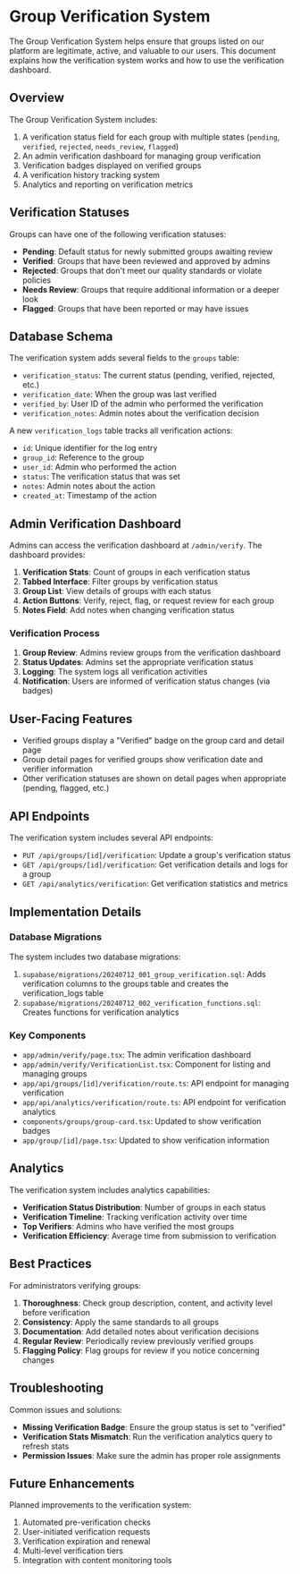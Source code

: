 # Group Verification System

The Group Verification System helps ensure that groups listed on our platform are legitimate, active, and valuable to our users. This document explains how the verification system works and how to use the verification dashboard.

## Overview

The Group Verification System includes:

1. A verification status field for each group with multiple states (`pending`, `verified`, `rejected`, `needs_review`, `flagged`)
2. An admin verification dashboard for managing group verification
3. Verification badges displayed on verified groups
4. A verification history tracking system
5. Analytics and reporting on verification metrics

## Verification Statuses

Groups can have one of the following verification statuses:

- **Pending**: Default status for newly submitted groups awaiting review
- **Verified**: Groups that have been reviewed and approved by admins
- **Rejected**: Groups that don't meet our quality standards or violate policies
- **Needs Review**: Groups that require additional information or a deeper look
- **Flagged**: Groups that have been reported or may have issues

## Database Schema

The verification system adds several fields to the `groups` table:

- `verification_status`: The current status (pending, verified, rejected, etc.)
- `verification_date`: When the group was last verified
- `verified_by`: User ID of the admin who performed the verification
- `verification_notes`: Admin notes about the verification decision

A new `verification_logs` table tracks all verification actions:

- `id`: Unique identifier for the log entry
- `group_id`: Reference to the group
- `user_id`: Admin who performed the action
- `status`: The verification status that was set
- `notes`: Admin notes about the action
- `created_at`: Timestamp of the action

## Admin Verification Dashboard

Admins can access the verification dashboard at `/admin/verify`. The dashboard provides:

1. **Verification Stats**: Count of groups in each verification status
2. **Tabbed Interface**: Filter groups by verification status
3. **Group List**: View details of groups with each status
4. **Action Buttons**: Verify, reject, flag, or request review for each group
5. **Notes Field**: Add notes when changing verification status

### Verification Process

1. **Group Review**: Admins review groups from the verification dashboard
2. **Status Updates**: Admins set the appropriate verification status
3. **Logging**: The system logs all verification activities
4. **Notification**: Users are informed of verification status changes (via badges)

## User-Facing Features

- Verified groups display a "Verified" badge on the group card and detail page
- Group detail pages for verified groups show verification date and verifier information
- Other verification statuses are shown on detail pages when appropriate (pending, flagged, etc.)

## API Endpoints

The verification system includes several API endpoints:

- `PUT /api/groups/[id]/verification`: Update a group's verification status
- `GET /api/groups/[id]/verification`: Get verification details and logs for a group
- `GET /api/analytics/verification`: Get verification statistics and metrics

## Implementation Details

### Database Migrations

The system includes two database migrations:

1. `supabase/migrations/20240712_001_group_verification.sql`: Adds verification columns to the groups table and creates the verification_logs table
2. `supabase/migrations/20240712_002_verification_functions.sql`: Creates functions for verification analytics

### Key Components

- `app/admin/verify/page.tsx`: The admin verification dashboard
- `app/admin/verify/VerificationList.tsx`: Component for listing and managing groups
- `app/api/groups/[id]/verification/route.ts`: API endpoint for managing verification
- `app/api/analytics/verification/route.ts`: API endpoint for verification analytics
- `components/groups/group-card.tsx`: Updated to show verification badges
- `app/group/[id]/page.tsx`: Updated to show verification information

## Analytics

The verification system includes analytics capabilities:

- **Verification Status Distribution**: Number of groups in each status
- **Verification Timeline**: Tracking verification activity over time
- **Top Verifiers**: Admins who have verified the most groups
- **Verification Efficiency**: Average time from submission to verification

## Best Practices

For administrators verifying groups:

1. **Thoroughness**: Check group description, content, and activity level before verification
2. **Consistency**: Apply the same standards to all groups
3. **Documentation**: Add detailed notes about verification decisions
4. **Regular Review**: Periodically review previously verified groups
5. **Flagging Policy**: Flag groups for review if you notice concerning changes

## Troubleshooting

Common issues and solutions:

- **Missing Verification Badge**: Ensure the group status is set to "verified"
- **Verification Stats Mismatch**: Run the verification analytics query to refresh stats
- **Permission Issues**: Make sure the admin has proper role assignments

## Future Enhancements

Planned improvements to the verification system:

1. Automated pre-verification checks
2. User-initiated verification requests
3. Verification expiration and renewal
4. Multi-level verification tiers
5. Integration with content monitoring tools 